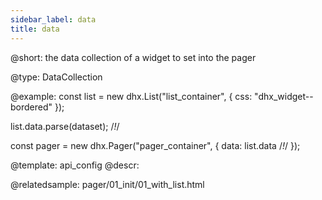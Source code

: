 ```yaml
---
sidebar_label: data
title: data
---          
```


@short: 
the data collection of a widget to set into the pager




@type: DataCollection

@example: 
const list = new dhx.List("list_container", {
    css: "dhx_widget--bordered"
});

list.data.parse(dataset); /*!*/

const pager = new dhx.Pager("pager_container", {
    data: list.data /*!*/
});


@template:	api_config
@descr: 


@relatedsample:
pager/01_init/01_with_list.html

